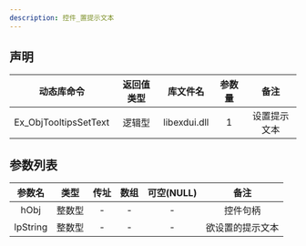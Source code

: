 ```yaml
---
description: 控件_置提示文本
---
```





## 声明

|      动态库命令       | 返回值类型 |   库文件名   | 参数量 |     备注     |
| :-------------------: | :--------: | :----------: | :----: | :----------: |
| Ex_ObjTooltipsSetText |   逻辑型   | libexdui.dll |   1    | 设置提示文本 |

## 参数列表

|  参数名  |  类型  | 传址 | 数组 | 可空(NULL) |       备注       |
| :------: | :----: | :--: | :--: | :--------: | :--------------: |
|   hObj   | 整数型 |  -   |  -   |     -      |     控件句柄     |
| lpString | 整数型 |  -   |  -   |     -      | 欲设置的提示文本 |

